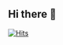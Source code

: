 ## Hi there 👋

[![Hits](https://hits.seeyoufarm.com/api/count/incr/badge.svg?url=https%3A%2F%2Fgithub.com%2Flright-psw&count_bg=%23C3E9A5&title_bg=%23518628&icon=&icon_color=%23E7E7E7&title=hits&edge_flat=false)](https://hits.seeyoufarm.com)
